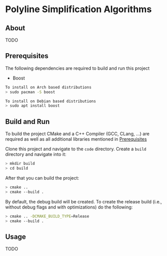 # Polyline Simplification Algorithms

## About

 TODO

## Prerequisites

The following dependencies are required to build and run this project

- Boost

```bash
To install on Arch based distributions 
> sudo pacman -S boost

To install on Debian based distributions
> sudo apt install boost
```

## Build and Run

To build the project CMake and a C++ Compiler (GCC, CLang, ...) are required
as well as all additional libraries mentioned in [Prerequisites](#prerequisites)

Clone this project and navigate to the `code` directory.
Create a `build` directory and navigate into it:

```bash
> mkdir build 
> cd build 
```

After that you can build the project:

```bash
> cmake ..
> cmake --build .
```

By default, the debug build will be created. To create the
release build (i.e., without debug flags and with optimizations)
do the following:

```bash
> cmake .. -DCMAKE_BUILD_TYPE=Release 
> cmake --build .
```

## Usage

TODO

